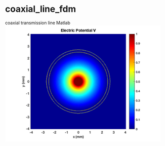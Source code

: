 # coaxial_line_fdm
coaxial transmission  line Matlab
![Coaxial](https://github.com/issahi62/coaxial_line_fdm/blob/master/co_axial_simulationpic.png)
